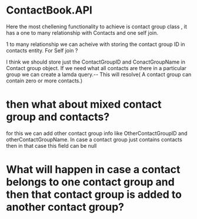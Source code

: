 # ContactBook.API

Here the most chellening functionality to achieve is contact group class , it has a one to many relationship with Contacts 
and one self join.

1 to many relationship we can acheive with storing the contact group ID in contacts entity.
For Self join ?

I think we should store just the ContactGroupID and ConactGroupName in Contact group object. If we need what all contacts are there
in a particular group we can create a lamda query.-- This will resolve( A contact group can contain zero or more contacts.)

# then what about mixed contact group  and contacts?
for this we can add other contact group info like OtherContactGroupID and otherContactGroupName. In case a contact group just contains contacts then in that case this field can be null

# What will happen in case a contact belongs to one contact group and then that contact group is added to another contact group?
